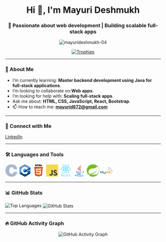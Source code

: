 <h1 align="center">Hi 👋, I'm Mayuri Deshmukh</h1>
<h3 align="center">🚀 Passionate about web development | Building scalable full-stack apps</h3>

<p align="center">
  <img src="https://komarev.com/ghpvc/?username=mayurideshmukh-04&label=Profile%20views&color=0e75b6&style=flat" alt="mayurideshmukh-04" />
</p>

<p align="center">
  <a href="https://github.com/ryo-ma/github-profile-trophy">
    <img src="https://github-profile-trophy.vercel.app/?username=mayurideshmukh-04" alt="Trophies" />
  </a>
</p>

---

### 🌱 About Me
- I’m currently learning: **Master backend development using Java for full-stack applications**.
- I’m looking to collaborate on:**Web apps**.
- I’m looking for help with: **Scaling full-stack apps**.
- Ask me about: **HTML, CSS, JavaScript, React, Bootstrap**.
- 📫 How to reach me: **mayurid672@gmail.com**

---

### 🤝 Connect with Me
<p align="left">
  <a href="https://linkedin.com/in/mayurideshmukh" target="_blank">LinkedIn</a> 
  
</p>

---

### 🛠 Languages and Tools
<p align="left">
  <a href="https://www.cprogramming.com/" target="_blank"><img src="https://raw.githubusercontent.com/devicons/devicon/master/icons/c/c-original.svg" alt="C" width="40" height="40"/></a>
  <a href="https://www.w3schools.com/cpp/" target="_blank"><img src="https://raw.githubusercontent.com/devicons/devicon/master/icons/cplusplus/cplusplus-original.svg" alt="C++" width="40" height="40"/></a>
  <a href="https://www.w3.org/html/" target="_blank"><img src="https://raw.githubusercontent.com/devicons/devicon/master/icons/html5/html5-original-wordmark.svg" alt="HTML5" width="40" height="40"/></a>
  <a href="https://developer.mozilla.org/en-US/docs/Web/JavaScript" target="_blank"><img src="https://raw.githubusercontent.com/devicons/devicon/master/icons/javascript/javascript-original.svg" alt="JavaScript" width="40" height="40"/></a>
  <a href="https://reactjs.org/" target="_blank"><img src="https://raw.githubusercontent.com/devicons/devicon/master/icons/react/react-original-wordmark.svg" alt="React" width="40" height="40"/></a>
  <a href="https://www.java.com/" target="_blank"><img src="https://raw.githubusercontent.com/devicons/devicon/master/icons/java/java-original.svg" alt="Java" width="40" height="40"/></a>
  <a href="https://spring.io/" target="_blank"><img src="https://raw.githubusercontent.com/devicons/devicon/master/icons/spring/spring-original.svg" alt="Spring" width="40" height="40"/></a>
  <a href="https://www.mysql.com/" target="_blank"><img src="https://raw.githubusercontent.com/devicons/devicon/master/icons/mysql/mysql-original-wordmark.svg" alt="MySQL" width="40" height="40"/></a>
</p>

---

### 📊 GitHub Stats
<p align="left">
  <img align="left" src="https://github-readme-stats.vercel.app/api/top-langs?username=mayurideshmukh-04&show_icons=true&locale=en&layout=compact" alt="Top Languages" />
</p>
<p>&nbsp;<img align="center" src="https://github-readme-stats.vercel.app/api?username=mayurideshmukh-04&show_icons=true&locale=en" alt="GitHub Stats" /></p>

---

### 🔥 GitHub Activity Graph
<p align="center">
  <img src="https://activity-graph.herokuapp.com/graph?username=mayurideshmukh-04&theme=react-dark" alt="GitHub Activity Graph" />
</p>
